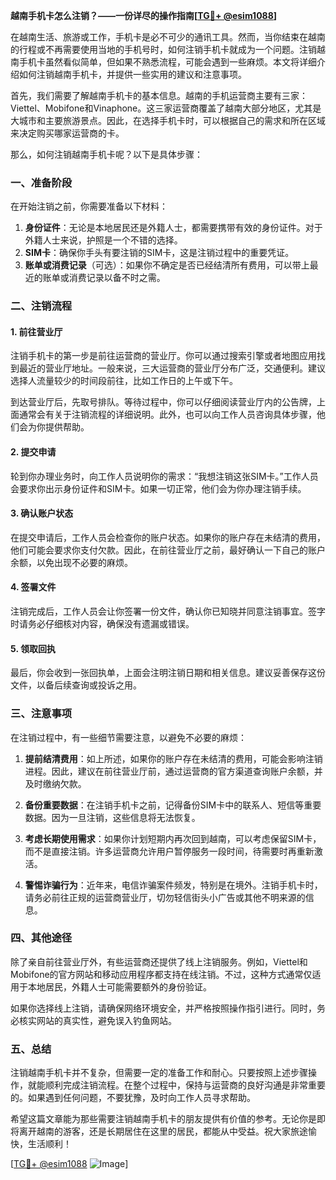 **越南手机卡怎么注销？——一份详尽的操作指南[[TG💪+ @esim1088](https://t.me/s/esim1088)]**

在越南生活、旅游或工作，手机卡是必不可少的通讯工具。然而，当你结束在越南的行程或不再需要使用当地的手机号时，如何注销手机卡就成为一个问题。注销越南手机卡虽然看似简单，但如果不熟悉流程，可能会遇到一些麻烦。本文将详细介绍如何注销越南手机卡，并提供一些实用的建议和注意事项。

首先，我们需要了解越南手机卡的基本信息。越南的手机运营商主要有三家：Viettel、Mobifone和Vinaphone。这三家运营商覆盖了越南大部分地区，尤其是大城市和主要旅游景点。因此，在选择手机卡时，可以根据自己的需求和所在区域来决定购买哪家运营商的卡。

那么，如何注销越南手机卡呢？以下是具体步骤：

### **一、准备阶段**

在开始注销之前，你需要准备以下材料：

1. **身份证件**：无论是本地居民还是外籍人士，都需要携带有效的身份证件。对于外籍人士来说，护照是一个不错的选择。
2. **SIM卡**：确保你手头有要注销的SIM卡，这是注销过程中的重要凭证。
3. **账单或消费记录**（可选）：如果你不确定是否已经结清所有费用，可以带上最近的账单或消费记录以备不时之需。

### **二、注销流程**

#### **1. 前往营业厅**
注销手机卡的第一步是前往运营商的营业厅。你可以通过搜索引擎或者地图应用找到最近的营业厅地址。一般来说，三大运营商的营业厅分布广泛，交通便利。建议选择人流量较少的时间段前往，比如工作日的上午或下午。

到达营业厅后，先取号排队。等待过程中，你可以仔细阅读营业厅内的公告牌，上面通常会有关于注销流程的详细说明。此外，也可以向工作人员咨询具体步骤，他们会为你提供帮助。

#### **2. 提交申请**
轮到你办理业务时，向工作人员说明你的需求：“我想注销这张SIM卡。”工作人员会要求你出示身份证件和SIM卡。如果一切正常，他们会为你办理注销手续。

#### **3. 确认账户状态**
在提交申请后，工作人员会检查你的账户状态。如果你的账户存在未结清的费用，他们可能会要求你支付欠款。因此，在前往营业厅之前，最好确认一下自己的账户余额，以免出现不必要的麻烦。

#### **4. 签署文件**
注销完成后，工作人员会让你签署一份文件，确认你已知晓并同意注销事宜。签字时请务必仔细核对内容，确保没有遗漏或错误。

#### **5. 领取回执**
最后，你会收到一张回执单，上面会注明注销日期和相关信息。建议妥善保存这份文件，以备后续查询或投诉之用。

### **三、注意事项**

在注销过程中，有一些细节需要注意，以避免不必要的麻烦：

1. **提前结清费用**：如上所述，如果你的账户存在未结清的费用，可能会影响注销进程。因此，建议在前往营业厅前，通过运营商的官方渠道查询账户余额，并及时缴纳欠款。
   
2. **备份重要数据**：在注销手机卡之前，记得备份SIM卡中的联系人、短信等重要数据。因为一旦注销，这些信息将无法恢复。

3. **考虑长期使用需求**：如果你计划短期内再次回到越南，可以考虑保留SIM卡，而不是直接注销。许多运营商允许用户暂停服务一段时间，待需要时再重新激活。

4. **警惕诈骗行为**：近年来，电信诈骗案件频发，特别是在境外。注销手机卡时，请务必前往正规的运营商营业厅，切勿轻信街头小广告或其他不明来源的信息。

### **四、其他途径**

除了亲自前往营业厅外，有些运营商还提供了线上注销服务。例如，Viettel和Mobifone的官方网站和移动应用程序都支持在线注销。不过，这种方式通常仅适用于本地居民，外籍人士可能需要额外的身份验证。

如果你选择线上注销，请确保网络环境安全，并严格按照操作指引进行。同时，务必核实网站的真实性，避免误入钓鱼网站。

### **五、总结**

注销越南手机卡并不复杂，但需要一定的准备工作和耐心。只要按照上述步骤操作，就能顺利完成注销流程。在整个过程中，保持与运营商的良好沟通是非常重要的。如果遇到任何问题，不要犹豫，及时向工作人员寻求帮助。

希望这篇文章能为那些需要注销越南手机卡的朋友提供有价值的参考。无论你是即将离开越南的游客，还是长期居住在这里的居民，都能从中受益。祝大家旅途愉快，生活顺利！

[[TG💪+ @esim1088](https://t.me/s/esim1088) ![Image](https://i.postimg.cc/4NQfJmqS/Snipaste-2025-05-13-00-14-12.png)]